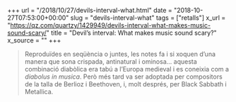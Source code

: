 +++
url = "/2018/10/27/devils-interval-what.html"
date = "2018-10-27T07:53:00+00:00"
slug = "devils-interval-what"
tags = ["retalls"]
x_url = "https://qz.com/quartzy/1429949/devils-interval-what-makes-music-sound-scary/"
title = "Devil’s interval: What makes music sound scary?"
x_source = ""
+++


> Reproduïdes en seqüència o juntes, les notes fa i si xoquen d’una manera que sona crispada, antinatural i ominosa… aquesta combinació diabòlica era tabú a l’Europa medieval i es coneixia com a *diabolus in musica*. Però més tard va ser adoptada per compositors de la talla de Berlioz i Beethoven, i, molt després, per Black Sabbath i Metallica.
